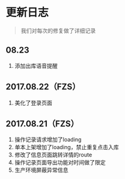 # 更新日志
> 我们对每次的修复做了详细记录

## 08.23
1. 添加出库语音提醒

## 2017.08.22（FZS）
1. 美化了登录页面

## 2017.08.21（FZS）
1. 操作记录请求增加了loading
2. 单本上架增加了loading，禁止重复点击入库
3. 修改了信息页面跳转详情的route
4. 操作记录页面导出功能对时间做了限定
5. 生产环境屏蔽异常信息
